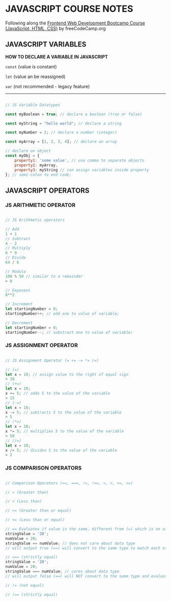 # JAVASCRIPT COURSE NOTES

Following along the [Frontend Web Development Bootcamp Course (JavaScript, HTML, CSS)](https://www.youtube.com/watch?v=zJSY8tbf_ys) by freeCodeCamp.org

## JAVASCRIPT VARIABLES

**HOW TO DECLARE A VARIABLE IN JAVASCRIPT**

`const` (value is constant)

`let` (value an be reassigned)

`var` (not recommended - legacy feature)

---

```js

// JS Variable Datatypes

const myBoolean = true; // declare a boolean (true or false)

const myString = "hello world"; // declare a string

const myNumber = 2; // declare a number (integer)

const myArray = [1, 2, 3, 4]; // declare an array

// declare an object
const myObj = {
	property1: 'some value', // use comma to separate objects
	property2: myArray,
	property3: myString // can assign variables inside property
}; // semi-colon to end code;

```

## JAVASCRIPT OPERATORS

### JS ARITHMETIC OPERATOR
```js

// JS Arithmetic operators

// Add
1 + 1
// Subtract
4 - 2
// Multiply
6 * 9
// Divide
64 / 6

// Modulo
100 % 50 // similar to a remainder
> 0

// Exponent
8**2

// Increment
let startingNumber = 0;
startingNumber++; // add one to value of variable;

// Decrement
let startingNumber = 0;
startingNumber--; // substract one to value of variable;

```

### JS ASSIGNMENT OPERATOR
```js

// JS Assignment Operator (= += -= *= /=)

// (=)
let x = 10; // assign value to the right of equal sign
> 10
// (+=)
let x = 10;
x += 5; // adds 5 to the value of the variable
> 15
// (-=)
let x = 10;
x -= 5; // subtracts 5 to the value of the variable
> 5
// (*=)
let x = 10;
x *= 5; // multiplies 5 to the value of the variable
> 50
// (/=)
let x = 10;
x /= 5; // divides 5 to the value of the variable
> 2

```

### JS COMPARISON OPERATORS
```js

// Comparison Operators (==, ===, !=, !==, >, <, >=, <=)

// > (Greater than)

// < (Less than)

// >= (Greater than or equal)

// <= (Less than or equal)

// == Evaluates if value is the same, different from (=) which is an assignment operator
stringValue = '20';
numValue = 20;
stringValue == numValue; // does not care about data type
// will output true (==) will convert to the same type to match each other and evaluate true

// === (strictly equal)
stringValue = '20';
numValue = 20;
stringValue === numValue; // cares about data type
// will output false (==) will NOT convert to the same type and evaluate false

// != (not equal)

// !== (strictly equal)

```